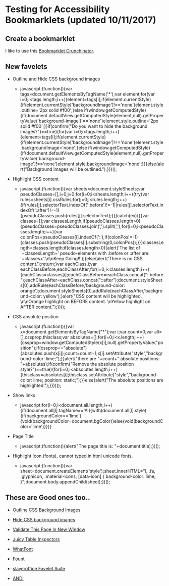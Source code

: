 # Testing for Accessibility Bookmarklets (updated 10/11/2017)

## Create a bookmarklet
I like to use this [Bookmarklet Crunchinator](http://ted.mielczarek.org/code/mozilla/bookmarklet.html). 

## New favelets

* Outline and Hide CSS background images
  * javascript:(function(){var tags=document.getElementsByTagName('*');var element;for(var i=0;i<tags.length;i++){element=tags[i];if(element.currentStyle){if(element.currentStyle['backgroundImage']!=='none')element.style.outline='2px solid #f00';}else if(window.getComputedStyle){if(document.defaultView.getComputedStyle(element,null).getPropertyValue('background-image')!=='none')element.style.outline='2px solid #f00';}}if(confirm("Do you want to hide the background images?")==true){for(var i=0;i<tags.length;i++){element=tags[i];if(element.currentStyle){if(element.currentStyle['backgroundImage']!=='none')element.style.backgroundImage='none';}else if(window.getComputedStyle){if(document.defaultView.getComputedStyle(element,null).getPropertyValue('background-image')!=='none')element.style.backgroundImage='none';}}}else{alert("Background images will be outlined.");}})();

* Highlight CSS content
  * javascript:(function(){var sheets=document.styleSheets;var pseudoClasses=[],i=0,j=0;for(i=0;i<sheets.length;i++){try{var rules=sheets[i].cssRules;for(j=0;j<rules.length;j++){if(rules[j].selectorText.indexOf(':before')!=-1||rules[j].selectorText.indexOf(':after')!=-1){pseudoClasses.push(rules[j].selectorText);}}}catch(ex){}}var classes=[];var classesLength;if(pseudoClasses.length>0){pseudoClasses=pseudoClasses.join(',').split(',');for(i=0;i<pseudoClasses.length;i++){var colonPos=pseudoClasses[i].indexOf(':');if(colonPos!=-1){classes.push(pseudoClasses[i].substring(0,colonPos));}}}classesLength=classes.length;if(classes.length>0){alert('The list of '+classesLength+' pseudo-elements with :before or :after are: '+classes+'.\n\nKeep Going!!');}else{alert('There is no CSS content.');return;}var eachClass,i;var eachClassBefore,eachClassAfter;for(i=0;i<classes.length;i++){eachClass=classes[i];eachClassBefore=eachClass.concat("::before");eachClassAfter=eachClass.concat("::after");document.styleSheets[0].addRule(eachClassBefore,'background-color: orange');document.styleSheets[0].addRule(eachClassAfter,'background-color: yellow');}alert("CSS content will be highlighted. \n\nOrange highlight on BEFORE content. \nYellow highlight on AFTER content.");})();

* CSS absolute position
  * javascript:(function(){{var x=document.getElementsByTagName("*");var i;var count=0;var all=[],cssprop,thisclass;var absolutes=[];for(i=0;i<x.length;i++){cssprop=window.getComputedStyle(x[i],null).getPropertyValue("position");if(cssprop=="absolute"){absolutes.push(x[i]);count=count+1;x[i].setAttribute("style","background-color: lime;");}}alert("there are "+count+" absolute positions: "+absolutes);if(confirm("Remove the absolute position style?")==true){for(i=0;i<absolutes.length;i++){thisclass=absolutes[i];thisclass.setAttribute("style","background-color: lime; position: static;");}}else{alert("The absolute positions are highlighted.");}}})();
 
* Show links
  * javascript:for(l=0;l<document.all.length;l++){if(document.all[l].tagName=='A'){with(document.all[l].style){if(backgroundColor=='lime'){void(backgroundColor=document.bgColor)}else{void(backgroundColor='lime')}}}}

* Page Title
  * javascript:(function(){alert("The page title is: "+document.title);})();

* Highlight Icon (fonts), cannot typed in html unicode fonts.
  * javascript:(function(){var sheet=document.createElement('style');sheet.innerHTML="i, .fa, .glyphicon, .material-icons, [data-icon] { background-color: lime; }";document.body.appendChild(sheet);})();

## These are Good ones too..

* [Outline CSS Background Images](http://zomigi.com/demo/background-images_remove_outline.html#)

* [Hide CSS background images](http://zomigi.com/demo/background-images_remove_outline.html#)

* [Validate This Page In New Window](https://validator.w3.org/favelets.html)

* [Juicy Table Inspectors](http://juicystudio.com/article/complextableinspector.php#thebook)

* [WhatFont](http://www.chengyinliu.com/whatfont.html)

* [Fount](https://fount.artequalswork.com/)

* [slayeroffice Favelet Suite](http://slayeroffice.com/?c=/content/tools/suite.html)

* [ANDI](https://www.ssa.gov/accessibility/andi/help/install.html)


